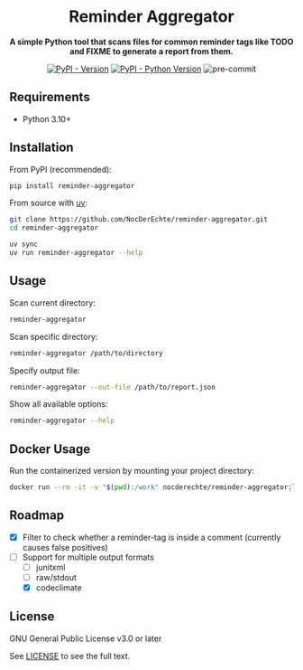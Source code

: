 <div align="center">

# Reminder Aggregator

**A simple Python tool that scans files for common reminder tags like TODO and FIXME to generate a report from them.**

[![PyPI - Version](https://img.shields.io/pypi/v/reminder-aggregator)](https://pypi.org/project/reminder-aggregator/)
[![PyPI - Python Version](https://img.shields.io/pypi/pyversions/reminder-aggregator)](https://pypi.org/project/reminder-aggregator/)
![pre-commit](https://img.shields.io/badge/pre--commit-enabled-brightgreen?logo=pre-commit)

</div>

## Requirements

- Python 3.10+

## Installation

From PyPI (recommended):

```bash
pip install reminder-aggregator
```

From source with [uv](https://docs.astral.sh/uv/getting-started/installation/):

```bash
git clone https://github.com/NocDerEchte/reminder-aggregator.git
cd reminder-aggregator

uv sync
uv run reminder-aggregator --help
```

## Usage

Scan current directory:

```bash
reminder-aggregator
```

Scan specific directory:

```bash
reminder-aggregator /path/to/directory
```

Specify output file:

```bash
reminder-aggregator --out-file /path/to/report.json
```

Show all available options:

```bash
reminder-aggregator --help
```

## Docker Usage

Run the containerized version by mounting your project directory:

```bash
docker run --rm -it -v "$(pwd):/work" nocderechte/reminder-aggregator:latest
```

## Roadmap

- [x] Filter to check whether a reminder-tag is inside a comment (currently causes false positives)
- [ ] Support for multiple output formats
  - [ ] junitxml
  - [ ] raw/stdout
  - [x] codeclimate

## License

GNU General Public License v3.0 or later

See [LICENSE](./LICENSE) to see the full text.
